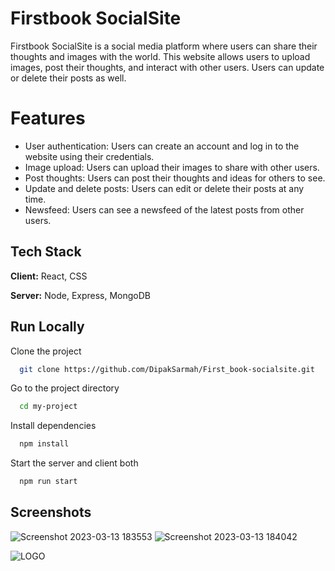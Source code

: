 
# Firstbook SocialSite

Firstbook SocialSite is a social media platform where users can share their thoughts and images with the world. This website allows users to upload images, post their thoughts, and interact with other users. Users can update or delete their posts as well.


# Features

- User authentication: Users can create an account and log in to the website using their credentials.
- Image upload: Users can upload their images to share with other users.
- Post thoughts: Users can post their thoughts and ideas for others to see.
- Update and delete posts: Users can edit or delete their posts at any time.
- Newsfeed: Users can see a newsfeed of the latest posts from other users.


## Tech Stack

**Client:** React, CSS

**Server:** Node, Express, MongoDB


## Run Locally

Clone the project

```bash
  git clone https://github.com/DipakSarmah/First_book-socialsite.git
```

Go to the project directory

```bash
  cd my-project
```

Install dependencies

```bash
  npm install
```

Start the server and client both

```bash
  npm run start
```


## Screenshots
![Screenshot 2023-03-13 183553](https://user-images.githubusercontent.com/92313801/224717809-0a5e43d6-2532-4877-9b18-81aa3d965267.png)
![Screenshot 2023-03-13 184042](https://user-images.githubusercontent.com/92313801/224717823-b116548c-ac19-436a-b4fd-dbf56142ca7f.png)

![LOGO](https://user-images.githubusercontent.com/92313801/224718027-01b72adc-6ff9-4ca1-b8f5-e3832db4e027.png)




